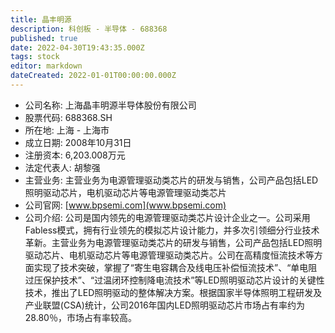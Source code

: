 ```yaml
---
title: 晶丰明源
description: 科创板 - 半导体 - 688368
published: true
date: 2022-04-30T19:43:35.000Z
tags: stock
editor: markdown
dateCreated: 2022-01-01T00:00:00.000Z
---
```


- 公司名称: 上海晶丰明源半导体股份有限公司
- 股票代码: 688368.SH
- 所在地: 上海 - 上海市
- 成立日期: 2008年10月31日
- 注册资本: 6,203.008万元
- 法定代表人: 胡黎强
- 主营业务: 主营业务为电源管理驱动类芯片的研发与销售，公司产品包括LED照明驱动芯片，电机驱动芯片等电源管理驱动类芯片
- 公司官网: [www.bpsemi.com](www.bpsemi.com)
- 公司介绍: 公司是国内领先的电源管理驱动类芯片设计企业之一。公司采用Fabless模式，拥有行业领先的模拟芯片设计能力，并多次引领细分行业技术革新。主营业务为电源管理驱动类芯片的研发与销售，公司产品包括LED照明驱动芯片、电机驱动芯片等电源管理驱动类芯片。公司在高精度恒流技术等方面实现了技术突破，掌握了“寄生电容耦合及线电压补偿恒流技术”、“单电阻过压保护技术”、“过温闭环控制降电流技术”等LED照明驱动芯片设计的关键性技术，推出了LED照明驱动的整体解决方案。根据国家半导体照明工程研发及产业联盟(CSA)统计，公司2016年国内LED照明驱动芯片市场占有率约为28.80％，市场占有率较高。


